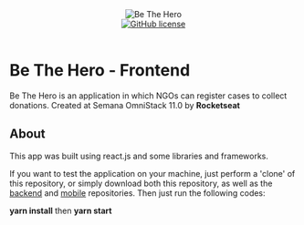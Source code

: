<div align="center">
  <img src="./img-readme/logo.svg" alt="Be The Hero"><br>
  <a href="https://github.com/ricassiocosta/BeTheHero-frontend/blob/master/LICENSE"><img alt="GitHub license" src="https://img.shields.io/github/license/ricassiocosta/bethehero-frontend?color=E02041"></a>
</div><br>

# Be The Hero - Frontend<br>
Be The Hero is an application in which NGOs can register cases to collect donations.
Created at Semana OmniStack 11.0 by <strong>Rocketseat</strong>

## About
This app was built using react.js and some libraries and frameworks.

If you want to test the application on your machine, just perform a 'clone' of this repository, or simply download both this repository, as well as the <a href="https://github.com/ricassiocosta/BeTheHero-api/">backend</a> and <a href="https://github.com/ricassiocosta/BeTheHero-mobile/">mobile</a> repositories. Then just run the following codes:

<strong>yarn install</strong>
then
<strong>yarn start</strong>
